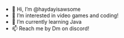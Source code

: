 - 👋 Hi, I’m @haydayisawsome
- 👀 I’m interested in video games and coding!
- 🌱 I’m currently learning Java
- 📫 Reach me by Dm on discord!

<!---
haydayisawsome/haydayisawsome is a ✨ special ✨ repository because its `README.md` (this file) appears on your GitHub profile.
You can click the Preview link to take a look at your changes.
--->
